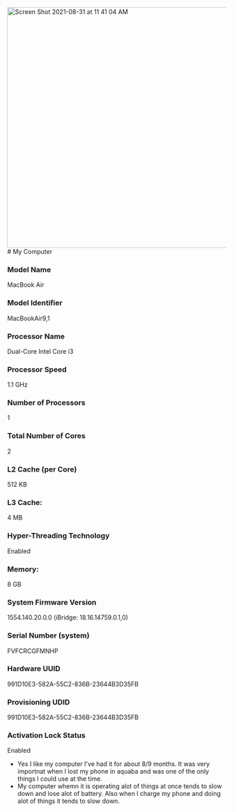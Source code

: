 <img width="552" alt="Screen Shot 2021-08-31 at 11 41 04 AM" src="https://user-images.githubusercontent.com/89731638/131471268-4e4617da-08a0-4f8e-a6df-ac34c61ea813.png">
# My Computer

### Model Name
MacBook Air
### Model Identifier
 MacBookAir9,1
 ### Processor Name	
  Dual-Core Intel Core i3
 ### Processor Speed
 1.1 GHz
 ### Number of Processors
 1
 ### Total Number of Cores
 2
### L2 Cache (per Core)
512 KB
### L3 Cache:	
4 MB
### Hyper-Threading Technology
Enabled
### Memory:	
8 GB
### System Firmware Version
1554.140.20.0.0 (iBridge: 18.16.14759.0.1,0)
### Serial Number (system)	
FVFCRCGFMNHP
### Hardware UUID
991D10E3-582A-55C2-836B-23644B3D35FB
### Provisioning UDID
991D10E3-582A-55C2-836B-23644B3D35FB
### Activation Lock Status
Enabled

- Yes I like my computer I've had it for about 8/9 months. It was very importnat when I lost my phone in aquaba and was one of the only things I could use at the time. 
- My computer whemn it is operating alot of things at once tends to slow down and lose alot of battery. Also when I charge my phone and doing alot of things it tends to slow down.
